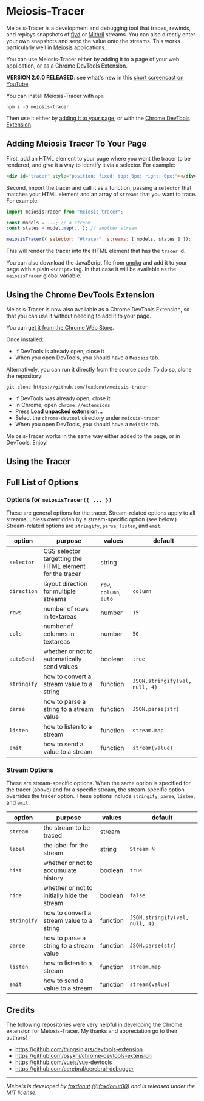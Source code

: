 # Meiosis-Tracer

Meiosis-Tracer is a development and debugging tool that traces, rewinds, and replays snapshots of
[flyd](https://github.com/paldepind/flyd) or [Mithril](https://mithril.js.org/stream.html) streams.
You can also directly enter your own snapshots and send the value onto the streams. This works
particularly well in [Meiosis](http://meiosis.js.org) applications.

You can use Meiosis-Tracer either by adding it to a page of your web application, or as a
Chrome DevTools Extension.

**VERSION 2.0.0 RELEASED**: see what's new in this
[short screencast on YouTube](https://www.youtube.com/watch?v=2T7faqh3unc)

You can install Meiosis-Tracer with `npm`:

```
npm i -D meiosis-tracer
```

Then use it either by
[adding it to your page](#adding-meiosis-tracer-to-your-page), or with the
[Chrome DevTools Extension](#using-the-chrome-devtools-extension).

## Adding Meiosis Tracer To Your Page

First, add an HTML element to your page where you want the tracer
to be rendered, and give it a way to identify it via a selector. For example:

```html
<div id="tracer" style="position: fixed; top: 0px; right: 0px;"></div>
```

Second, import the tracer and call it as a function, passing a `selector` that matches your
HTML element and an array of `streams` that you want to trace. For example:

```javascript
import meiosisTracer from "meiosis-tracer";

const models = ...; // a stream
const states = model.map(...); // another stream

meiosisTracer({ selector: "#tracer", streams: [ models, states ] });
```

This will render the tracer into the HTML element that has the `tracer` id.

You can also download the JavaScript file from
[unpkg](https://unpkg.com/meiosis-tracer) and add it to your page with a plain `<script>` tag.
In that case it will be available as the `meiosisTracer` global variable.

## Using the Chrome DevTools Extension

Meiosis-Tracer is now also available as a Chrome DevTools Extension, so that you can use it
without needing to add it to your page.

You can
[get it from the Chrome Web Store](https://chrome.google.com/webstore/detail/meiosis-tracer/lcomllmppaiciocfbeefdeoplnfpnnfl).

Once installed:

- If DevTools is already open, close it
- When you open DevTools, you should have a `Meiosis` tab.

Alternatively, you can run it directly from the source code. To do so, clone the repository:

```
git clone https://github.com/foxdonut/meiosis-tracer
```

- If DevTools was already open, close it
- In Chrome, open `chrome://extensions`
- Press **Load unpacked extension...**
- Select the `chrome-devtool` directory under `meiosis-tracer`
- When you open DevTools, you should have a `Meiosis` tab.

Meiosis-Tracer works in the same way either added to the page, or in DevTools. Enjoy!

## Using the Tracer

## Full List of Options

### Options for `meiosisTracer({ ... })`

These are general options for the tracer. Stream-related options apply to all streams, unless
overridden by a stream-specific option (see below.) Stream-related options are `stringify`,
`parse`, `listen`, and `emit`.

| option | purpose | values  | default |
|--------|---------|---------|---------|
| `selector` | CSS selector targetting the HTML element for the tracer | string |    |
| `direction` | layout direction for multiple streams | `row`, `column`, `auto` | `column` |
| `rows` | number of rows in textareas | number | `15`   |
| `cols` | number of columns in textareas | number | `50`   |
| `autoSend` | whether or not to automatically send values | boolean | `true` |
| `stringify` | how to convert a stream value to a string | function | `JSON.stringify(val, null, 4)` |
| `parse` | how to parse a string to a stream value | function | `JSON.parse(str)` |
| `listen` | how to listen to a stream | function | `stream.map` |
| `emit` | how to send a value to a stream | function | `stream(value)` |

### Stream Options

These are stream-specific options. When the same option is specified for the tracer (above) and
for a specific stream, the stream-specific option overrides the tracer option. These options
include  `stringify`, `parse`, `listen`, and `emit`.

| option | purpose | values  | default |
|--------|---------|---------|---------|
| `stream` | the stream to be traced | stream | |
| `label` | the label for the stream | string | `Stream N` |
| `hist` | whether or not to accumulate history | boolean | `true` |
| `hide` | whether or not to initially hide the stream | boolean | `false` |
| `stringify` | how to convert a stream value to a string | function | `JSON.stringify(val, null, 4)` |
| `parse` | how to parse a string to a stream value | function | `JSON.parse(str)` |
| `listen` | how to listen to a stream | function | `stream.map` |
| `emit` | how to send a value to a stream | function | `stream(value)` |

## Credits

The following repositories were very helpful in developing the Chrome extension for Meiosis-Tracer.
My thanks and appreciation go to their authors!

- https://github.com/thingsinjars/devtools-extension
- https://github.com/psykhi/chrome-devtools-extension
- https://github.com/vuejs/vue-devtools
- https://github.com/cerebral/cerebral-debugger

-----

_Meiosis is developed by [foxdonut](https://github.com/foxdonut)
([@foxdonut00](http://twitter.com/foxdonut00)) and is released under the MIT license._
